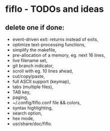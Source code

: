 # fiflo - TODOs and ideas
## delete one if done:
- event-driven exit: returns instead of exits,
- optimize text-processing functions,
- simplify the makefile,
- pre-allocation of a memory, eg. next 16 lines,
- live filename set,
- git branch indicator,
- scroll with eg. 10 lines ahead,
- cut/copy/paste,
- full ASCII support (keymap),
- tabs (multiple files),
- TAB key,
- paging,
- ~/.config/fiflo.conf file && colors,
- syntax highlighting,
- search option,
- hex mode,
- usr/share/doc/fiflo.
